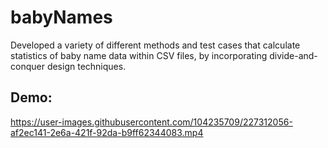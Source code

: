 # babyNames
Developed a variety of different methods and test cases that calculate statistics of baby name data within CSV files, by incorporating divide-and-conquer design techniques.

## Demo:



https://user-images.githubusercontent.com/104235709/227312056-af2ec141-2e6a-421f-92da-b9ff62344083.mp4


